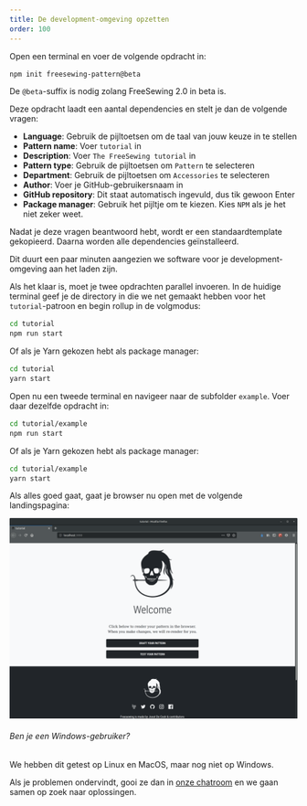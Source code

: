 ```yaml
---
title: De development-omgeving opzetten
order: 100
---
```


Open een terminal en voer de volgende opdracht in:

```bash
npm init freesewing-pattern@beta
```

<Note>

De `@beta`-suffix is nodig zolang FreeSewing 2.0 in beta is.

</Note>

Deze opdracht laadt een aantal dependencies en stelt je dan de volgende vragen:

- **Language**: Gebruik de pijltoetsen om de taal van jouw keuze in te stellen
- **Pattern name**: Voer `tutorial` in 
- **Description**: Voer `The FreeSewing tutorial` in
- **Pattern type**: Gebruik de pijltoetsen om `Pattern` te selecteren
- **Department**: Gebruik de pijltoetsen om `Accessories` te selecteren
- **Author**: Voer je GitHub-gebruikersnaam in
- **GitHub repository**: Dit staat automatisch ingevuld, dus tik gewoon Enter
- **Package manager**: Gebruik het pijltje om te kiezen. Kies `NPM` als je het niet zeker weet.

Nadat je deze vragen beantwoord hebt, wordt er een standaardtemplate gekopieerd. Daarna worden alle dependencies geïnstalleerd.

<Note>

Dit duurt een paar minuten aangezien we software voor je development-omgeving aan het laden zijn.

</Note>

Als het klaar is, moet je twee opdrachten parallel invoeren. In de huidige terminal geef je de directory in die we net gemaakt hebben voor het `tutorial`-patroon en begin rollup in de volgmodus:

```bash
cd tutorial
npm run start
```

Of als je Yarn gekozen hebt als package manager:

```bash
cd tutorial
yarn start
```

Open nu een tweede terminal en navigeer naar de subfolder `example`. Voer daar dezelfde opdracht in:

```bash
cd tutorial/example
npm run start
```

Of als je Yarn gekozen hebt als package manager:

```bash
cd tutorial/example
yarn start
```

Als alles goed gaat, gaat je browser nu open met de volgende landingspagina:

![De development-omgeving van FreeSewing](./cfp.png)

<Note>

###### Ben je een Windows-gebruiker?

We hebben dit getest op Linux en MacOS, maar nog niet op Windows.

Als je problemen ondervindt, gooi ze dan in [onze chatroom](https://gitter.im/freesewing/freesewing) en we gaan samen op zoek naar oplossingen.

</Note>
